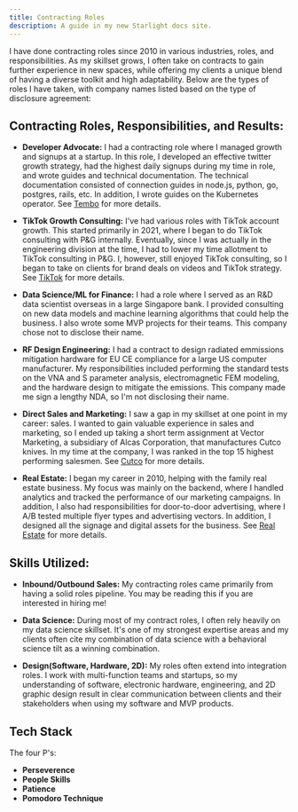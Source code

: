 ```yaml
---
title: Contracting Roles
description: A guide in my new Starlight docs site.
---
```


I have done contracting roles since 2010 in various industries, roles, and responsibilities. As my skillset grows, I often take on contracts to gain further experience in new spaces, while offering my clients a unique blend of having a diverse toolkit and high adaptability. Below are the types of roles I have taken, with company names listed based on the type of disclosure agreement:

## Contracting Roles, Responsibilities, and Results:

- **Developer Advocate:** I had a contracting role where I managed growth and signups at a startup. In this role, I developed an effective twitter growth strategy, had the highest daily signups during my time in role, and wrote guides and technical documentation. The technical documentation consisted of connection guides in node.js, python, go, postgres, rails, etc. In addition, I wrote guides on the Kubernetes operator. See [Tembo](./../tembo/) for more details.
- **TikTok Growth Consulting:** I've had various roles with TikTok account growth. This started primarily in 2021, where I began to do TikTok consulting with P&G internally. Eventually, since I was actually in the engineering division at the time, I had to lower my time allotment to TikTok consulting in P&G. I, however, still enjoyed TikTok consulting, so I began to take on clients for brand deals on videos and TikTok strategy.   See [TikTok](./../../projects/tiktok/) for more details.
- **Data Science/ML for Finance:** I had a role where I served as an R&D data scientist overseas in a large Singapore bank. I provided consulting on new data models and machine learning algorithms that could help the business. I also wrote some MVP projects for their teams. This company chose not to disclose their name.

- **RF Design Engineering:** I had a contract to design radiated emmissions mitigation hardware for EU CE compliance for a large US computer manufacturer. My responsibilities included performing the standard tests on the VNA and S parameter analysis, electromagnetic FEM modeling, and the hardware design to mitigate the emissions. This company made me sign a lengthy NDA, so I'm not disclosing their name.

- **Direct Sales and Marketing:** I saw a gap in my skillset at one point in my career: sales. I wanted to gain valuable experience in sales and marketing, so I ended up taking a short term assignment at Vector Marketing, a subsidiary of Alcas Corporation, that manufactures Cutco knives. In my time at the company, I was ranked in the top 15 highest performing salesmen. See [Cutco](./../cutco/) for more details.

- **Real Estate:** I began my career in 2010, helping with the family real estate business. My focus was mainly on the backend, where I handled analytics and tracked the performance of our marketing campaigns. In addition, I also had responsibilities for door-to-door advertising, where I A/B tested multiple flyer types and advertising vectors. In addition, I designed all the signage and digital assets for the business. See [Real Estate](./../realestate/) for more details.

## Skills Utilized:

- **Inbound/Outbound Sales:** My contracting roles came primarily from having a solid roles pipeline. You may be reading this if you are interested in hiring me!

- **Data Science:** During most of my contract roles, I often rely heavily on my data science skillset. It's one of my strongest expertise areas and my clients often cite my combination of data science with a behavioral science tilt as a winning combination.

- **Design(Software, Hardware, 2D):** My roles often extend into integration roles. I work with multi-function teams and startups, so my understanding of software, electronic hardware, engineering, and 2D graphic design result in clear communication between clients and their stakeholders when using my software and MVP products.

## Tech Stack

The four P's:
- **Perseverence**
- **People Skills**
- **Patience**
- **Pomodoro Technique**